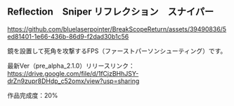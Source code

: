 ## Reflection　Sniper リフレクション　スナイパー
https://github.com/bluelaserpointer/BreakScopeReturn/assets/39490836/5ed81401-1e66-436b-86d9-f2dad30b1c56

鏡を設置して死角を攻撃するFPS（ファーストパーソンシューティング）です。

最新Ver（pre_alpha_2.1.0）リリースリンク：https://drive.google.com/file/d/1fCjzBHhJSY-drZn9zupr8DHdp_c52omx/view?usp=sharing

作品完成度：20%

